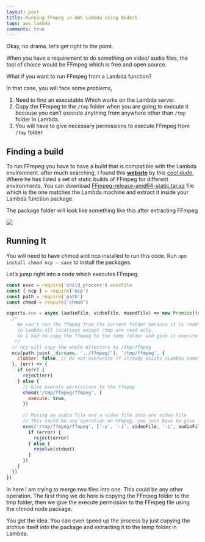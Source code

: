 ```yaml
---
layout: post
title: Running FFmpeg in AWS Lambda using NodeJS
tags: aws lambda
comments: true
---
```

Okay, no drama. let’s get right to the point.

When you have a requirement to do something on video/ audio files, the tool of choice would be FFmpeg which is free and open source.

What if you want to run FFmpeg from a Lambda function?

In that case, you will face some problems,

1. Need to find an executable Which works on the Lambda server.
2. Copy the FFmpeg to the `/tmp` folder when you are going to execute it because you can’t execute anything from anywhere other than `/tmp` folder in Lambda.
3. You will have to give necessary permissions to execute FFmpeg from `/tmp` folder


## Finding a build

To run FFmpeg you have to have a build that is compatible with the Lambda environment. after much searching, I found this **[website](https://johnvansickle.com/ffmpeg/)** by this [cool dude](https://www.patreon.com/johnvansickle), Where he has listed a set of static builds of FFmpeg for different environments. You can download [FFmpeg-release-amd64-static.tar.xz](https://johnvansickle.com/ffmpeg/releases/ffmpeg-release-amd64-static.tar.xz) file which is the one matches the Lambda machine and extract it inside your Lambda function package.

The package folder will look like something like this after extracting FFmpeg

<img src="{{ site.baseurl }}/public/images/2019-02-21-ffmpeg-in-lambda/file-structure.png">

## Running It

You will need to have chmod and ncp installed to run this code. Run `npm install chmod ncp — save` to install the packages.

Let’s jump right into a code which executes FFmpeg.

```js
const exec = require('child_process').execFile
const { ncp } = require('ncp')
const path = require('path')
const chmod = require('chmod')

exports.mux = async (audioFile, videoFile, muxedFile) => new Promise((resolve, reject) => {
  /*
    We can't run the ffmpeg from the current folder because it is read only.
    in Lambda all locations except /tmp are read only.
    So I had to copy the ffmpeg to the temp folder and give it execute permissions to make it work
   */
  // ncp will copy the whole directory to /tmp/ffmpeg
  ncp(path.join(__dirname, '../ffmpeg/'), '/tmp/ffmpeg', {
    clobber: false, // Do not overwrite if already exists (Lambda sometimes re-uses the container)
  }, (err) => {
    if (err) {
      reject(err)
    } else {
      // Give execute permissions to the ffmpeg
      chmod('/tmp/ffmpeg/ffmpeg', {
        execute: true,
      })
      
      // Muxing an audio file and a video file into one video file
      // This could be any operation on FFmpeg, you just have to give the parameters correctly.
      exec('/tmp/ffmpeg/ffmpeg', ['-y', '-i', videoFile, '-i', audioFile, '-map', ' 0:0', '-map', '1:0', '-c', 'copy', muxedFile], {}, (error, stdout) => {
        if (error) {
          reject(error)
        } else {
          resolve(stdout)
        }
      })
    }
  })
})
```

In here I am trying to merge two files into one. This could be any other operation. The first thing we do here is copying the FFmpeg folder to the tmp folder, then we give the execute permission to the FFmpeg file using the chmod node package.

You get the idea. You can even speed up the process by just copying the archive itself into the package and extracting it to the temp folder in Lambda.
